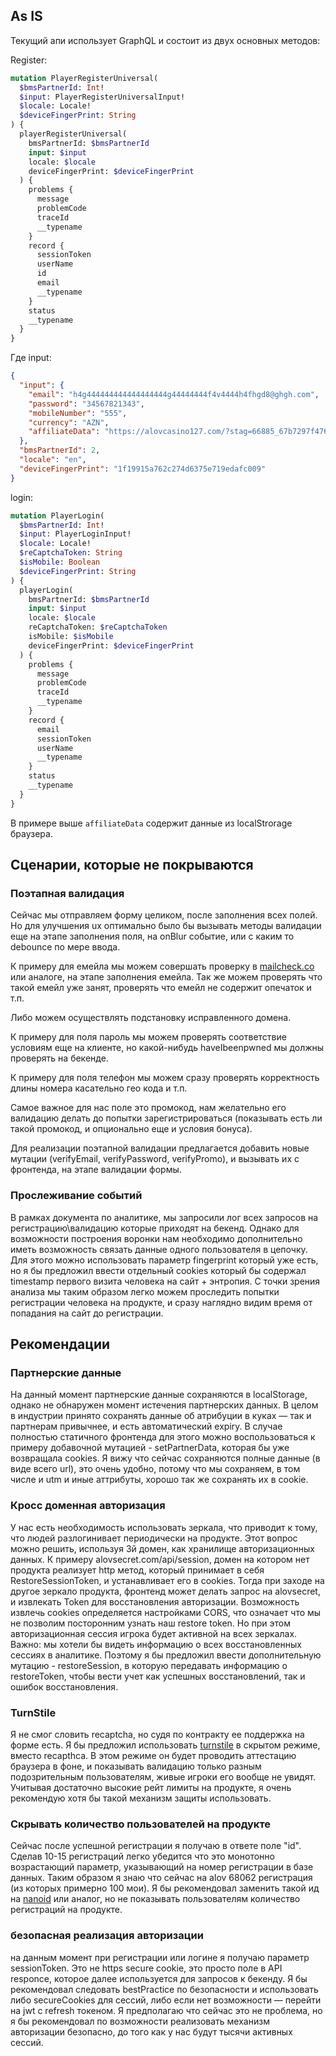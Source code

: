 ## As IS
Текущий апи использует GraphQL и состоит из двух основных методов:

Register:
```graphql
mutation PlayerRegisterUniversal(
  $bmsPartnerId: Int!
  $input: PlayerRegisterUniversalInput!
  $locale: Locale!
  $deviceFingerPrint: String
) {
  playerRegisterUniversal(
    bmsPartnerId: $bmsPartnerId
    input: $input
    locale: $locale
    deviceFingerPrint: $deviceFingerPrint
  ) {
    problems {
      message
      problemCode
      traceId
      __typename
    }
    record {
      sessionToken
      userName
      id
      email
      __typename
    }
    status
    __typename
  }
}
```

Где input:
```json
{
  "input": {
    "email": "h4g444444444444444444g44444444f4v4444h4fhgd8@ghgh.com",
    "password": "34567821343",
    "mobileNumber": "555",
    "currency": "AZN",
    "affiliateData": "https://alovcasino127.com/?stag=66885_67b7297f4766b0bba2728080&popup=signup"
  },
  "bmsPartnerId": 2,
  "locale": "en",
  "deviceFingerPrint": "1f19915a762c274d6375e719edafc009"
}
```

login:
```graphql
mutation PlayerLogin(
  $bmsPartnerId: Int!
  $input: PlayerLoginInput!
  $locale: Locale!
  $reCaptchaToken: String
  $isMobile: Boolean
  $deviceFingerPrint: String
) {
  playerLogin(
    bmsPartnerId: $bmsPartnerId
    input: $input
    locale: $locale
    reCaptchaToken: $reCaptchaToken
    isMobile: $isMobile
    deviceFingerPrint: $deviceFingerPrint
  ) {
    problems {
      message
      problemCode
      traceId
      __typename
    }
    record {
      email
      sessionToken
      userName
      __typename
    }
    status
    __typename
  }
}
```

В примере выше `affiliateData` содержит данные из localStrorage браузера.

## Сценарии, которые не покрываются

### Поэтапная валидация
Сейчас мы отправляем форму целиком, после заполнения всех полей. Но для улучшения ux оптимально было бы вызывать методы валидации еще на этапе заполнения поля, на onBlur событие, или с каким то debounce по мере ввода.

К примеру для емейла мы можем совершать проверку в [mailcheck.co](https://mailcheck.co) или аналоге, на этапе заполнения емейла. Так же можем проверять что такой емейл уже занят, проверять что емейл не содержит опечаток и т.п.

Либо можем осуществлять подстановку исправленного домена.

К примеру для поля пароль мы можем проверять соответствие условиям еще на клиенте, но какой-нибудь haveIbeenpwned мы должны проверять на бекенде.

К примеру для поля телефон мы можем сразу проверять корректность длины номера касательно гео кода и т.п.

Самое важное для нас поле это промокод, нам желательно его валидацию делать до попытки зарегистрироваться (показывать есть ли такой промокод, и опционально еще и условия бонуса).

Для реализации поэтапной валидации предлагается добавить новые мутации (verifyEmail, verifyPassword, verifyPromo), и вызывать их с фронтенда, на этапе валидации формы.

### Прослеживание событий
В рамках документа по аналитике, мы запросили лог всех запросов на регистрацию\валидацию которые приходят на бекенд. Однако для возможности построения воронки нам необходимо дополнительно иметь возможность связать данные одного пользователя в цепочку. Для этого можно использовать параметр fingerprint который уже есть, но я бы предложил ввести отдельный cookies который бы содержал timestamp первого визита человека на сайт + энтропия. С точки зрения анализа мы таким образом легко можем проследить попытки регистрации человека на продукте, и сразу наглядно видим время от попадания на сайт до регистрации.
## Рекомендации
### Партнерские данные
На данный момент партнерские данные сохраняются в localStorage, однако не обнаружен момент истечения партнерских данных. В целом в индустрии принято сохранять данные об атрибуции в куках — так и партнерам привычнее, и есть автоматический expiry. В случае полностью статичного фронтенда для этого можно воспользоваться к примеру добавочной мутацией - setPartnerData, которая бы уже возвращала cookies.
Я вижу что сейчас сохраняются полные данные (в виде всего url), это очень удобно, потому что мы сохраняем, в том числе и utm и иные аттрибуты, хорошо так же сохранять их в cookie.

### Кросс доменная авторизация
У нас есть необходимость использовать зеркала, что приводит к тому, что людей разлогинивает периодически на продукте. Этот вопрос можно решить, используя 3й домен, как хранилище авторизационных данных.
К примеру alovsecret.com/api/session, домен на котором нет продукта реализует http метод, который принимает в себя RestoreSessionToken, и устанавливает его в cookies. Тогда при заходе на другое зеркало продукта, фронтенд может делать запрос на alovsecret, и извлекать Token для восстановления авторизации. Возможность извлечь cookies определяется настройками CORS, что означает что мы не позволим посторонним узнать наш restore token. Но при этом авторизационная сессия игрока будет активной на всех зеркалах. Важно: мы хотели бы видеть информацию о всех восстановленных сессиях в аналитике. Поэтому я бы предложил ввести дополнительную мутацию - restoreSession, в которую передавать информацию о restoreToken, чтобы вести учет как успешных восстановлений, так и ошибок восстановления.


### TurnStile
Я не смог словить recaptcha, но судя по контракту ее поддержка на форме есть. Я бы предложил использовать [turnstile](https://www.cloudflare.com/ru-ru/application-services/products/turnstile/) в скрытом режиме, вместо recapthca. В этом режиме он будет проводить аттестацию браузера в фоне, и показывать валидацию только разным подозрительным пользователям, живые игроки его вообще не увидят. Учитывая достаточно высокие рейт лимиты на продукте, я очень рекомендую хотя бы такой механизм защиты использовать.

### Скрывать количество пользователей на продукте
Сейчас после успешной регистрации я получаю в ответе поле "id". Сделав 10-15 регистраций легко убедится что это монотонно возрастающий параметр, указывающий на номер регистрации в базе данных. Таким образом я знаю что сейчас на alov 68062 регистрация (из которых примерно 100 мои). Я бы рекомендовал заменить такой ид на [nanoid](https://github.com/ai/nanoid) или аналог, но не показывать пользователям количество регистраций на продукте. 

### безопасная реализация авторизации
на данным момент при регистрации или логине я получаю параметр sessionToken. Это не https secure cookie, это просто поле в API responce, которое далее используется для запросов к бекенду. Я бы рекомендовал следовать bestPractice по безопасности и использовать либо secureCookies для сессий, либо если нет возможности — перейти на jwt с refresh токеном. Я предполагаю что сейчас это не проблема, но я бы рекомендовал по возможности реализовать механизм авторизации безопасно, до того как у нас будут тысячи активных сессий.